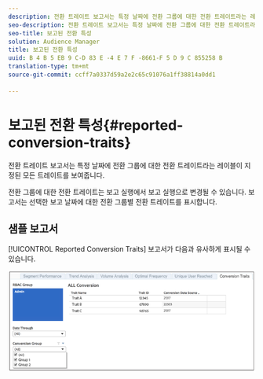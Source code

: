 ```yaml
---
description: 전환 트레이트 보고서는 특정 날짜에 전환 그룹에 대한 전환 트레이트라는 레이블이 지정된 모든 트레이트를 보여줍니다. 전환 그룹에 대한 전환 트레이트는 보고 실행에서 보고 실행으로 변경될 수 있습니다. 보고서는 선택한 보고 날짜에 대한 전환 그룹별 전환 트레이트를 표시합니다.
seo-description: 전환 트레이트 보고서는 특정 날짜에 전환 그룹에 대한 전환 트레이트라는 레이블이 지정된 모든 트레이트를 보여줍니다. 전환 그룹에 대한 전환 트레이트는 보고 실행에서 보고 실행으로 변경될 수 있습니다. 보고서는 선택한 보고 날짜에 대한 전환 그룹별 전환 트레이트를 표시합니다.
seo-title: 보고된 전환 특성
solution: Audience Manager
title: 보고된 전환 특성
uuid: B 4 B 5 EB 9 C-D 83 E -4 E 7 F -8661-F 5 D 9 C 855258 B
translation-type: tm+mt
source-git-commit: ccff7a0337d59a2e2c65c91076a1ff38814a0dd1

---
```



# 보고된 전환 특성{#reported-conversion-traits}

전환 트레이트 보고서는 특정 날짜에 전환 그룹에 대한 전환 트레이트라는 레이블이 지정된 모든 트레이트를 보여줍니다.

전환 그룹에 대한 전환 트레이트는 보고 실행에서 보고 실행으로 변경될 수 있습니다. 보고서는 선택한 보고 날짜에 대한 전환 그룹별 전환 트레이트를 표시합니다.

## 샘플 보고서

[!UICONTROL Reported Conversion Traits] 보고서가 다음과 유사하게 표시될 수 있습니다.

![](assets/reported-conversion-traits.png)
